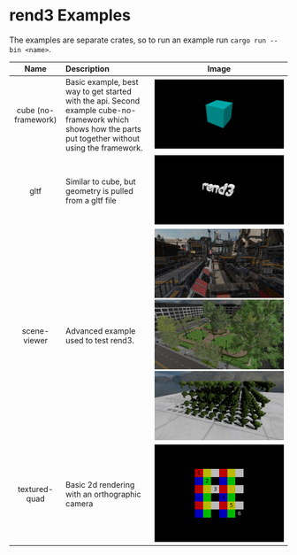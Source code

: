 # rend3 Examples

The examples are separate crates, so to run an example run `cargo run --bin <name>`.

| Name                | Description | Image |
|:-------------------:|:------------|-------|
| cube (no-framework) | Basic example, best way to get started with the api. Second example cube-no-framework which shows how the parts put together without using the framework. | ![](cube/screenshot.png) |
| gltf                | Similar to cube, but geometry is pulled from a gltf file | ![](gltf/screenshot.jpg) |
| scene-viewer        | Advanced example used to test rend3. | ![](scene-viewer/scifi-base.jpg) ![](scene-viewer/emerald-square.jpg) ![](scene-viewer/screenshot.jpg) |
| textured-quad       | Basic 2d rendering with an orthographic camera | ![](textured-quad/screenshot.png) |
